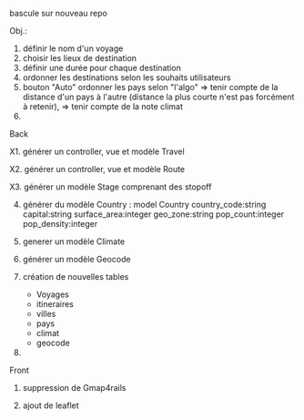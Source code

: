 bascule sur nouveau repo


Obj.:
1. définir le nom d'un voyage
2. choisir les lieux de destination
3. définir une durée pour chaque destination
4. ordonner les destinations selon les souhaits utilisateurs
5. bouton "Auto" ordonner les pays selon "l'algo" 
	=> tenir compte de la distance d'un pays à l'autre (distance la plus courte n'est pas forcément à retenir),
	=> tenir compte de la note climat
6. 

Back

X1. générer un controller, vue et modèle Travel

X2. générer un controller, vue et modèle Route

X3. générer un modèle Stage comprenant des stopoff

4. générer du modèle Country : model Country country_code:string capital:string surface_area:integer geo_zone:string pop_count:integer pop_density:integer   

5. generer un modèle Climate

6. générer un modèle Geocode 
 




1. création de nouvelles tables 
	- Voyages
	- itineraires
	- villes
	- pays
	- climat
	- geocode

2.




Front
1. suppression de Gmap4rails

2. ajout de leaflet
